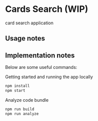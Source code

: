 # Cards Search (WIP)
card search application

## Usage notes


## Implementation notes
Below are some useful commands:

Getting started and running the app locally
```bash
npm install
npm start
```

Analyze code bundle
```bash
npm run build
npm run analyze
```